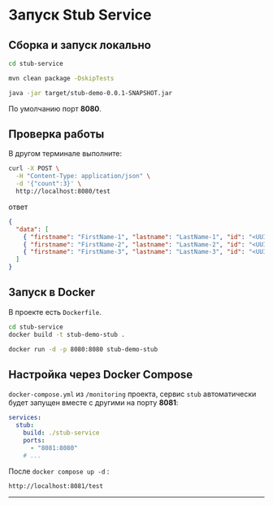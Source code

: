 # Запуск Stub Service

## Сборка и запуск локально


   ```bash
   cd stub-service
   ```

   ```bash
   mvn clean package -DskipTests
   ```

   ```bash
   java -jar target/stub-demo-0.0.1-SNAPSHOT.jar
   ```

   По умолчанию  порт **8080**.

## Проверка работы

В другом терминале выполните:

```bash
curl -X POST \
  -H "Content-Type: application/json" \
  -d '{"count":3}' \
  http://localhost:8080/test
```

ответ

```json
{
  "data": [
    { "firstname": "FirstName-1", "lastname": "LastName-1", "id": "<UUID>" },
    { "firstname": "FirstName-2", "lastname": "LastName-2", "id": "<UUID>" },
    { "firstname": "FirstName-3", "lastname": "LastName-3", "id": "<UUID>" }
  ]
}
```

## Запуск в Docker

В проекте есть `Dockerfile`. 



   ```bash
   cd stub-service
   docker build -t stub-demo-stub .
   ```


   ```bash
   docker run -d -p 8080:8080 stub-demo-stub
   ```

## Настройка через Docker Compose

 `docker-compose.yml` из `/monitoring` проекта, сервис `stub` автоматически будет запущен вместе с другими  на порту **8081**:

```yaml
services:
  stub:
    build: ./stub-service
    ports:
      - "8081:8080"
    # ...
```

После `docker compose up -d` :

```
http://localhost:8081/test
```

---

